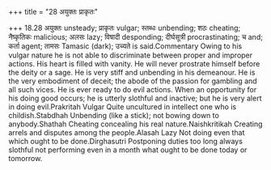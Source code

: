 +++
title = "28 अयुक्तः प्राकृतः"

+++
18.28 अयुक्तः unsteady; प्राकृतः vulgar; स्तब्धः unbending; शठः
cheating; नैष्कृतिकः malicious; अलसः lazy; विषादी desponding;
दीर्घसूत्री procrastinating; च and; कर्ता agent; तामसः Tamasic (dark);
उच्यते is said.Commentary Owing to his vulgar nature he is not able to
discriminate between proper and improper actions. His heart is filled
with vanity. He will never prostrate himself before the deity or a sage.
He is very stiff and unbending in his demeanour. He is the very
embodiment of deceit; the abode of the passion for gambling and all such
vices. He is ever ready to do evil actions. When an opportunity for his
doing good occurs; he is utterly slothful and inactive; but he is very
alert in doing evil.Prakritah Vulgar Quite uncultured in intellect one
who is childish.Stabdhah Unbending (like a stick); not bowing down to
anybody.Shathah Cheating concealing his real nature.Naishkritikah
Creating arrels and disputes among the people.Alasah Lazy Not doing even
that which ought to be done.Dirghasutri Postponing duties too long
always slothful not performing even in a month what ought to be done
today or tomorrow.
